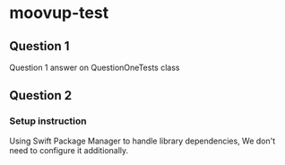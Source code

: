 # moovup-test

## Question 1
Question 1 answer on QuestionOneTests class

## Question 2

### Setup instruction
Using Swift Package Manager to handle library dependencies, We don't need to configure it additionally.
